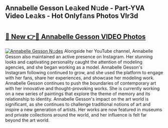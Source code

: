 ## Annabelle Gesson Le𝚊ked N𝚞de - Part-YVA Video Le𝚊ks - Hot Onlyf𝚊ns Photos VIr3d

# <h2><a href="http://ab65965.deff.icu/?id=Annabelle+Gesson">🔗 New 👉🔴 Annabelle Gesson VIDEO Photos</a></h2>

[![Annabelle Gesson N𝚞des](https://i.imgur.com/rIISA9y.gif)](http://ab65965.deff.icu/?id=Annabelle+Gesson)
Alongside her YouTube channel, Annabelle Gesson also maintained an active presence on Instagram. Her stunning looks and captivating personality caught the attention of modeling agencies, and she began working as a model. Annabelle Gesson's Instagram following continued to grow, and she used the platform to engage with her fans, share her experiences, and showcase her modeling work. Annabelle Gesson continues to push the boundaries of contemporary art with her innovative and thought-provoking works. She is currently working on a new series of paintings that explore the theme of memory and its relationship to identity. Annabelle Gesson's impact on the art world is significant, as she continues to challenge traditional notions of art and inspire a new generation of artists. Her works are now featured in museums and private collections around the world, and her influence is felt far beyond the art world.
